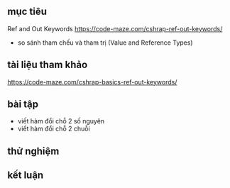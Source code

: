 ## mục tiêu
Ref and Out Keywords
https://code-maze.com/cshrap-ref-out-keywords/

- so sánh tham chếu và tham trị (Value and Reference Types)
## tài liệu tham khảo
  https://code-maze.com/cshrap-basics-ref-out-keywords/
## bài tập
  - viết hàm đổi chỗ 2 số nguyên
  - viết hàm đổi chỗ 2 chuỗi
## thử nghiệm
## kết luận